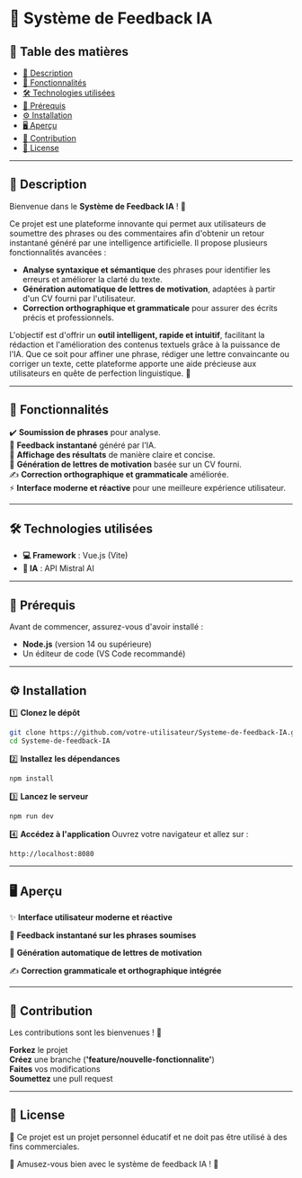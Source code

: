 # 💬 Système de Feedback IA

## 📜 Table des matières

- [📖 Description](#-description)
- [🚀 Fonctionnalités](#-fonctionnalités)
- [🛠️ Technologies utilisées](#-technologies-utilisées)
- [📌 Prérequis](#-prérequis)
- [⚙️ Installation](#-installation)
- [🖥️ Aperçu](#-aperçu)
- [🤝 Contribution](#-contribution)
- [📄 License](#-license)

---

## 📖 Description  

Bienvenue dans le **Système de Feedback IA** ! 🚀  

Ce projet est une plateforme innovante qui permet aux utilisateurs de soumettre des phrases ou des commentaires afin d'obtenir un retour instantané généré par une intelligence artificielle. Il propose plusieurs fonctionnalités avancées :  

- **Analyse syntaxique et sémantique** des phrases pour identifier les erreurs et améliorer la clarté du texte.  
- **Génération automatique de lettres de motivation**, adaptées à partir d'un CV fourni par l'utilisateur.  
- **Correction orthographique et grammaticale** pour assurer des écrits précis et professionnels.  

L'objectif est d'offrir un **outil intelligent, rapide et intuitif**, facilitant la rédaction et l'amélioration des contenus textuels grâce à la puissance de l'IA. Que ce soit pour affiner une phrase, rédiger une lettre convaincante ou corriger un texte, cette plateforme apporte une aide précieuse aux utilisateurs en quête de perfection linguistique. 🚀

---

## 🚀 Fonctionnalités

✔️ **Soumission de phrases** pour analyse.  
💬 **Feedback instantané** généré par l'IA.  
📌 **Affichage des résultats** de manière claire et concise.  
📄 **Génération de lettres de motivation** basée sur un CV fourni.  
✍️ **Correction orthographique et grammaticale** améliorée.  
⚡ **Interface moderne et réactive** pour une meilleure expérience utilisateur.  

---

## 🛠️ Technologies utilisées  

- **💻 Framework** : Vue.js (Vite) 
- **🤖 IA** : API Mistral AI

---

## 📌 Prérequis

Avant de commencer, assurez-vous d'avoir installé :  

- **Node.js** (version 14 ou supérieure)  
- Un éditeur de code (VS Code recommandé)  

---

## ⚙️ Installation  

1️⃣ **Clonez le dépôt**  
```bash
git clone https://github.com/votre-utilisateur/Systeme-de-feedback-IA.git
cd Systeme-de-feedback-IA
```
2️⃣ **Installez les dépendances**

```bash
npm install
```
3️⃣ **Lancez le serveur**

```bash
npm run dev
```
4️⃣ **Accédez à l'application**
Ouvrez votre navigateur et allez sur :

```bash
http://localhost:8080
```

---

## 🖥️ Aperçu
✨ **Interface utilisateur moderne et réactive**

📡 **Feedback instantané sur les phrases soumises**

📄 **Génération automatique de lettres de motivation**

✍️ **Correction grammaticale et orthographique intégrée**

---

## 🤝 Contribution
Les contributions sont les bienvenues ! 🎉

**Forkez** le projet  
**Créez** une branche (**'feature/nouvelle-fonctionnalite'**)  
**Faites** vos modifications  
**Soumettez** une pull request  

---

## 📄 License
📌 Ce projet est un projet personnel éducatif et ne doit pas être utilisé à des fins commerciales.

🚀 Amusez-vous bien avec le système de feedback IA ! 🎉



